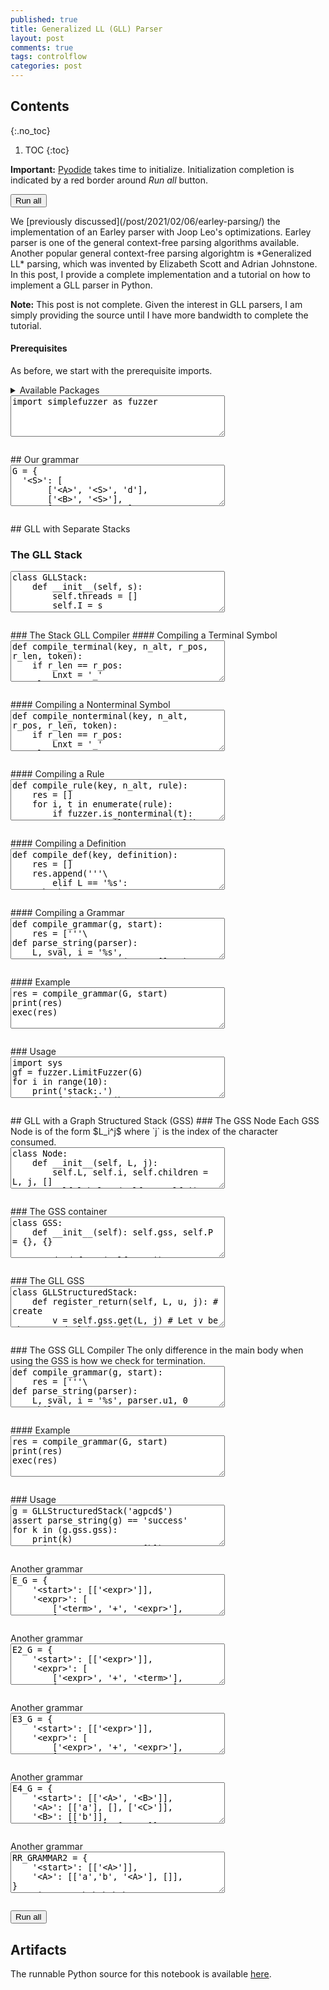 ```yaml
---
published: true
title: Generalized LL (GLL) Parser
layout: post
comments: true
tags: controlflow
categories: post
---
```


## Contents
{:.no_toc}

1. TOC
{:toc}

<script src="/resources/js/graphviz/index.min.js"></script>
<script>
// From https://github.com/hpcc-systems/hpcc-js-wasm
// Hosted for teaching.
var hpccWasm = window["@hpcc-js/wasm"];
function display_dot(dot_txt, div) {
    hpccWasm.graphviz.layout(dot_txt, "svg", "dot").then(svg => {
        div.innerHTML = svg;
    });
}
window.display_dot = display_dot
// from js import display_dot
</script>

<script src="/resources/pyodide/full/3.9/pyodide.js"></script>
<link rel="stylesheet" type="text/css" media="all" href="/resources/skulpt/css/codemirror.css">
<link rel="stylesheet" type="text/css" media="all" href="/resources/skulpt/css/solarized.css">
<link rel="stylesheet" type="text/css" media="all" href="/resources/skulpt/css/env/editor.css">

<script src="/resources/skulpt/js/codemirrorepl.js" type="text/javascript"></script>
<script src="/resources/skulpt/js/python.js" type="text/javascript"></script>
<script src="/resources/pyodide/js/env/editor.js" type="text/javascript"></script>

**Important:** [Pyodide](https://pyodide.readthedocs.io/en/latest/) takes time to initialize.
Initialization completion is indicated by a red border around *Run all* button.
<form name='python_run_form'>
<button type="button" name="python_run_all">Run all</button>
</form>
We [previously discussed](/post/2021/02/06/earley-parsing/) the
implementation of an Earley parser with Joop Leo's optimizations. Earley
parser is one of the general context-free parsing algorithms available.
Another popular general context-free parsing algorightm is
*Generalized LL* parsing, which was invented by
Elizabeth Scott and Adrian Johnstone. In this post, I provide a complete
implementation and a tutorial on how to implement a GLL parser in Python.

**Note:** This post is not complete. Given the interest in GLL parsers, I am
simply providing the source until I have more bandwidth to complete the
tutorial.
#### Prerequisites
As before, we start with the prerequisite imports.

<details>
<summary>Available Packages </summary>
<!--##### Available Packages-->

These are packages that refer either to my previous posts or to pure python
packages that I have compiled, and is available in the below locations. As
before, install them if you need to run the program directly on the machine.
To install, simply download the wheel file (`pkg.whl`) and install using
`pip install pkg.whl`.

<ol>
<li><a href="https://rahul.gopinath.org/py/simplefuzzer-0.0.1-py2.py3-none-any.whl">simplefuzzer-0.0.1-py2.py3-none-any.whl</a> from "<a href="/post/2019/05/28/simplefuzzer-01/">The simplest grammar fuzzer in the world</a>".</li>
</ol>

<div style='display:none'>
<form name='python_run_form'>
<textarea cols="40" rows="4" id='python_pre_edit' name='python_edit'>
https://rahul.gopinath.org/py/simplefuzzer-0.0.1-py2.py3-none-any.whl
</textarea>
</form>
</div>
</details>

<!--
############
import simplefuzzer as fuzzer

############
-->
<form name='python_run_form'>
<textarea cols="40" rows="4" name='python_edit'>
import simplefuzzer as fuzzer
</textarea><br />
<pre class='Output' name='python_output'></pre>
<div name='python_canvas'></div>
</form>
## Our grammar

<!--
############
G = {
  '<S>': [
       ['<A>', '<S>', 'd'],
       ['<B>', '<S>'],
       ['g', 'p', '<C>'],
       []],
  '<A>': [['a'], ['c']],
  '<B>': [['a'], ['b']],
  '<C>': ['c']
}
start = '<S>'

############
-->
<form name='python_run_form'>
<textarea cols="40" rows="4" name='python_edit'>
G = {
  &#x27;&lt;S&gt;&#x27;: [
       [&#x27;&lt;A&gt;&#x27;, &#x27;&lt;S&gt;&#x27;, &#x27;d&#x27;],
       [&#x27;&lt;B&gt;&#x27;, &#x27;&lt;S&gt;&#x27;],
       [&#x27;g&#x27;, &#x27;p&#x27;, &#x27;&lt;C&gt;&#x27;],
       []],
  &#x27;&lt;A&gt;&#x27;: [[&#x27;a&#x27;], [&#x27;c&#x27;]],
  &#x27;&lt;B&gt;&#x27;: [[&#x27;a&#x27;], [&#x27;b&#x27;]],
  &#x27;&lt;C&gt;&#x27;: [&#x27;c&#x27;]
}
start = &#x27;&lt;S&gt;&#x27;
</textarea><br />
<pre class='Output' name='python_output'></pre>
<div name='python_canvas'></div>
</form>
## GLL with Separate Stacks

### The GLL Stack

<!--
############
class GLLStack:
    def __init__(self, s):
        self.threads = []
        self.I = s

    def add_thread(self, L, u, j):
        self.threads.append((L, u, j))

    def next_thread(self):
        (L, sval, i), *self.threads = self.threads
        return (L, sval, i)

    def fn_return(self, s, i):
        s, (L, i_) = s
        self.add_thread(L, s, i)
        return s

    def register_return(self, L, s, i):
        return (tuple(s), (L, i))

############
-->
<form name='python_run_form'>
<textarea cols="40" rows="4" name='python_edit'>
class GLLStack:
    def __init__(self, s):
        self.threads = []
        self.I = s

    def add_thread(self, L, u, j):
        self.threads.append((L, u, j))

    def next_thread(self):
        (L, sval, i), *self.threads = self.threads
        return (L, sval, i)

    def fn_return(self, s, i):
        s, (L, i_) = s
        self.add_thread(L, s, i)
        return s

    def register_return(self, L, s, i):
        return (tuple(s), (L, i))
</textarea><br />
<pre class='Output' name='python_output'></pre>
<div name='python_canvas'></div>
</form>
### The Stack GLL Compiler
#### Compiling a Terminal Symbol

<!--
############
def compile_terminal(key, n_alt, r_pos, r_len, token):
    if r_len == r_pos:
        Lnxt = '_'
    else:
        Lnxt = '%s[%d]_%d' % (key, n_alt, r_pos+1)
    return '''\
        elif L == '%s[%d]_%d':
            if parser.I[i] == '%s':
                i = i+1
                L = '%s'
            else:
                L = 'L0'
            continue
''' % (key, n_alt, r_pos, token, Lnxt)

############
-->
<form name='python_run_form'>
<textarea cols="40" rows="4" name='python_edit'>
def compile_terminal(key, n_alt, r_pos, r_len, token):
    if r_len == r_pos:
        Lnxt = &#x27;_&#x27;
    else:
        Lnxt = &#x27;%s[%d]_%d&#x27; % (key, n_alt, r_pos+1)
    return &#x27;&#x27;&#x27;\
        elif L == &#x27;%s[%d]_%d&#x27;:
            if parser.I[i] == &#x27;%s&#x27;:
                i = i+1
                L = &#x27;%s&#x27;
            else:
                L = &#x27;L0&#x27;
            continue
&#x27;&#x27;&#x27; % (key, n_alt, r_pos, token, Lnxt)
</textarea><br />
<pre class='Output' name='python_output'></pre>
<div name='python_canvas'></div>
</form>
#### Compiling a Nonterminal Symbol

<!--
############
def compile_nonterminal(key, n_alt, r_pos, r_len, token):
    if r_len == r_pos:
        Lnxt = '_'
    else:
        Lnxt = '%s[%d]_%d' % (key, n_alt, r_pos+1)
    return '''\
        elif L ==  '%s[%d]_%d':
            sval = parser.register_return('%s', sval, i)
            L = '%s'
            continue
''' % (key, n_alt, r_pos, Lnxt, token)

############
-->
<form name='python_run_form'>
<textarea cols="40" rows="4" name='python_edit'>
def compile_nonterminal(key, n_alt, r_pos, r_len, token):
    if r_len == r_pos:
        Lnxt = &#x27;_&#x27;
    else:
        Lnxt = &#x27;%s[%d]_%d&#x27; % (key, n_alt, r_pos+1)
    return &#x27;&#x27;&#x27;\
        elif L ==  &#x27;%s[%d]_%d&#x27;:
            sval = parser.register_return(&#x27;%s&#x27;, sval, i)
            L = &#x27;%s&#x27;
            continue
&#x27;&#x27;&#x27; % (key, n_alt, r_pos, Lnxt, token)
</textarea><br />
<pre class='Output' name='python_output'></pre>
<div name='python_canvas'></div>
</form>
#### Compiling a Rule

<!--
############
def compile_rule(key, n_alt, rule):
    res = []
    for i, t in enumerate(rule):
        if fuzzer.is_nonterminal(t):
            r = compile_nonterminal(key, n_alt, i, len(rule), t)
        else:
            r = compile_terminal(key, n_alt, i, len(rule), t)
        res.append(r)

    res.append('''\
        elif L == '%s[%d]_%d':
            L = 'L_'
            continue
''' % (key, n_alt, len(rule)))
    return '\n'.join(res)

############
-->
<form name='python_run_form'>
<textarea cols="40" rows="4" name='python_edit'>
def compile_rule(key, n_alt, rule):
    res = []
    for i, t in enumerate(rule):
        if fuzzer.is_nonterminal(t):
            r = compile_nonterminal(key, n_alt, i, len(rule), t)
        else:
            r = compile_terminal(key, n_alt, i, len(rule), t)
        res.append(r)

    res.append(&#x27;&#x27;&#x27;\
        elif L == &#x27;%s[%d]_%d&#x27;:
            L = &#x27;L_&#x27;
            continue
&#x27;&#x27;&#x27; % (key, n_alt, len(rule)))
    return &#x27;\n&#x27;.join(res)
</textarea><br />
<pre class='Output' name='python_output'></pre>
<div name='python_canvas'></div>
</form>
#### Compiling a Definition

<!--
############
def compile_def(key, definition):
    res = []
    res.append('''\
        elif L == '%s':
''' % key)
    for n_alt,rule in enumerate(definition):
        res.append('''\
            parser.add_thread( '%s[%d]_0', sval, i)''' % (key, n_alt))
    res.append('''
            L = 'L0'
            continue''')
    for n_alt,rule in enumerate(definition):
        r = compile_rule(key, n_alt, rule)
        res.append(r)
    return '\n'.join(res)

############
-->
<form name='python_run_form'>
<textarea cols="40" rows="4" name='python_edit'>
def compile_def(key, definition):
    res = []
    res.append(&#x27;&#x27;&#x27;\
        elif L == &#x27;%s&#x27;:
&#x27;&#x27;&#x27; % key)
    for n_alt,rule in enumerate(definition):
        res.append(&#x27;&#x27;&#x27;\
            parser.add_thread( &#x27;%s[%d]_0&#x27;, sval, i)&#x27;&#x27;&#x27; % (key, n_alt))
    res.append(&#x27;&#x27;&#x27;
            L = &#x27;L0&#x27;
            continue&#x27;&#x27;&#x27;)
    for n_alt,rule in enumerate(definition):
        r = compile_rule(key, n_alt, rule)
        res.append(r)
    return &#x27;\n&#x27;.join(res)
</textarea><br />
<pre class='Output' name='python_output'></pre>
<div name='python_canvas'></div>
</form>
#### Compiling a Grammar

<!--
############
def compile_grammar(g, start):
    res = ['''\
def parse_string(parser):
    L, sval, i = '%s', parser.register_return('L0', [], 0), 0
    while True:
        if L == 'L0':
            if parser.threads:
                (L, sval, i) = parser.next_thread()
                if ('L0', (), len(parser.I)-1) == (L, sval, i): return 'success'
                else: continue
            else: return 'error'
        elif L == 'L_':
            sval = parser.fn_return(sval, i)
            L = 'L0'
            continue
    ''' % start]
    for k in g:
        r = compile_def(k, g[k])
        res.append(r)
    res.append('''\
        else:
            assert False
''')
    return '\n'.join(res)

############
-->
<form name='python_run_form'>
<textarea cols="40" rows="4" name='python_edit'>
def compile_grammar(g, start):
    res = [&#x27;&#x27;&#x27;\
def parse_string(parser):
    L, sval, i = &#x27;%s&#x27;, parser.register_return(&#x27;L0&#x27;, [], 0), 0
    while True:
        if L == &#x27;L0&#x27;:
            if parser.threads:
                (L, sval, i) = parser.next_thread()
                if (&#x27;L0&#x27;, (), len(parser.I)-1) == (L, sval, i): return &#x27;success&#x27;
                else: continue
            else: return &#x27;error&#x27;
        elif L == &#x27;L_&#x27;:
            sval = parser.fn_return(sval, i)
            L = &#x27;L0&#x27;
            continue
    &#x27;&#x27;&#x27; % start]
    for k in g:
        r = compile_def(k, g[k])
        res.append(r)
    res.append(&#x27;&#x27;&#x27;\
        else:
            assert False
&#x27;&#x27;&#x27;)
    return &#x27;\n&#x27;.join(res)
</textarea><br />
<pre class='Output' name='python_output'></pre>
<div name='python_canvas'></div>
</form>
#### Example

<!--
############
res = compile_grammar(G, start)
print(res)
exec(res)

############
-->
<form name='python_run_form'>
<textarea cols="40" rows="4" name='python_edit'>
res = compile_grammar(G, start)
print(res)
exec(res)
</textarea><br />
<pre class='Output' name='python_output'></pre>
<div name='python_canvas'></div>
</form>
### Usage

<!--
############
import sys
gf = fuzzer.LimitFuzzer(G)
for i in range(10):
    print('stack:.')
    s = gf.iter_fuzz(key=start, max_depth=5)
    print(s)
    g = GLLStack(s+'$')
    assert parse_string(g) == 'success'
    print('parsed.')

############
-->
<form name='python_run_form'>
<textarea cols="40" rows="4" name='python_edit'>
import sys
gf = fuzzer.LimitFuzzer(G)
for i in range(10):
    print(&#x27;stack:.&#x27;)
    s = gf.iter_fuzz(key=start, max_depth=5)
    print(s)
    g = GLLStack(s+&#x27;$&#x27;)
    assert parse_string(g) == &#x27;success&#x27;
    print(&#x27;parsed.&#x27;)
</textarea><br />
<pre class='Output' name='python_output'></pre>
<div name='python_canvas'></div>
</form>
## GLL with a Graph Structured Stack (GSS)
### The GSS Node
Each GSS Node is of the form $L_i^j$ where `j` is the index of the character
consumed.

<!--
############
class Node:
    def __init__(self, L, j):
        self.L, self.i, self.children = L, j, []
        self.label = (self.L, self.i)

    def __eq__(self, other): return self.label == other.label
    def __repr__(self): return str((self.label, self.children))

############
-->
<form name='python_run_form'>
<textarea cols="40" rows="4" name='python_edit'>
class Node:
    def __init__(self, L, j):
        self.L, self.i, self.children = L, j, []
        self.label = (self.L, self.i)

    def __eq__(self, other): return self.label == other.label
    def __repr__(self): return str((self.label, self.children))
</textarea><br />
<pre class='Output' name='python_output'></pre>
<div name='python_canvas'></div>
</form>
### The GSS container

<!--
############
class GSS:
    def __init__(self): self.gss, self.P = {}, {}

    def get(self, L, i):
        my_label = (L, i)
        if my_label not in self.gss:
            self.gss[my_label] = Node(L, i)
            assert my_label not in self.P
            self.P[my_label] = []
        return self.gss[my_label]

    def add_parsed_index(self, label, j):
        self.P[label].append(j)

    def parsed_indexes(self, label):
        # indexes for which pop has been executed for label.
        return self.P[label]

    def __repr__(self): return str(self.gss)

############
-->
<form name='python_run_form'>
<textarea cols="40" rows="4" name='python_edit'>
class GSS:
    def __init__(self): self.gss, self.P = {}, {}

    def get(self, L, i):
        my_label = (L, i)
        if my_label not in self.gss:
            self.gss[my_label] = Node(L, i)
            assert my_label not in self.P
            self.P[my_label] = []
        return self.gss[my_label]

    def add_parsed_index(self, label, j):
        self.P[label].append(j)

    def parsed_indexes(self, label):
        # indexes for which pop has been executed for label.
        return self.P[label]

    def __repr__(self): return str(self.gss)
</textarea><br />
<pre class='Output' name='python_output'></pre>
<div name='python_canvas'></div>
</form>
### The GLL GSS

<!--
############
class GLLStructuredStack:
    def register_return(self, L, u, j): # create
        v = self.gss.get(L, j) # Let v be the GSS node labeled L^j
        # If there is not an edge from v to u
        if u not in v.children:
            v.children.append(u)
            # paper p183: When a new child node u is added to v,
            # for all (v, k) in P if (Lv, u) notin Uk then
            # (Lv,v,k) is added to R, where Lv is the label of v.
            # **Note:** The above is confusing because according to it, what
            # we should add is (v.L, v, k) while what we are adding below from
            # the same paper, p184 `create(L, u, j)` is `add(v.L, u, j)`
            # but in 183 again, it is said: The function create(L, u, j) creates
            # a GSS node v = Lj with child u if one does not already exist, and
            # then returns v. If (v, k) in P then add(L, u, k) is called.
            for k in self.gss.parsed_indexes(v.label):
                self.add_thread(v.L, u, k) # v.L == L
        return v

    def add_thread(self, L, u, j): # add
        if (L, u) not in self.U[j]:
            self.U[j].append((L, u))
            self.threads.append((L, u, j))

    def next_thread(self):
        (L, sval, i), *self.threads = self.threads
        return (L, sval, i)

    # paper: actions POP(s, i, R) are replaced by actions which add (L, v, i) to
    # R for all children v of node corresponding to the top of s.
    #
    # **Note.** Because this is a GSS, we might already know the children of u
    # which is the node corresponding to top of s. Hence, we can start these
    # threads. However, what if new children are added? This is addressed by
    # maintaining P which maintains (u, k) for which pop has been executed.
    # See register_return
    def fn_return(self, u, j): # pop
        if u != self.u0:
            self.gss.add_parsed_index(u.label, j)
            for v in u.children:
                self.add_thread(u.L, v, j)
        return u


    def __init__(self, input_str):
        self.threads = []
        self.gss = GSS()
        self.I = input_str
        self.m = len(self.I) # |I| + 1
        self.u1 = self.gss.get('L0', 0)
        self.u0 = self.gss.get('$', self.m)
        self.u1.children.append(self.u0)

        self.U = []
        for j in range(self.m): # 0<=j<=m
            self.U.append([]) # U_j = empty

############
-->
<form name='python_run_form'>
<textarea cols="40" rows="4" name='python_edit'>
class GLLStructuredStack:
    def register_return(self, L, u, j): # create
        v = self.gss.get(L, j) # Let v be the GSS node labeled L^j
        # If there is not an edge from v to u
        if u not in v.children:
            v.children.append(u)
            # paper p183: When a new child node u is added to v,
            # for all (v, k) in P if (Lv, u) notin Uk then
            # (Lv,v,k) is added to R, where Lv is the label of v.
            # **Note:** The above is confusing because according to it, what
            # we should add is (v.L, v, k) while what we are adding below from
            # the same paper, p184 `create(L, u, j)` is `add(v.L, u, j)`
            # but in 183 again, it is said: The function create(L, u, j) creates
            # a GSS node v = Lj with child u if one does not already exist, and
            # then returns v. If (v, k) in P then add(L, u, k) is called.
            for k in self.gss.parsed_indexes(v.label):
                self.add_thread(v.L, u, k) # v.L == L
        return v

    def add_thread(self, L, u, j): # add
        if (L, u) not in self.U[j]:
            self.U[j].append((L, u))
            self.threads.append((L, u, j))

    def next_thread(self):
        (L, sval, i), *self.threads = self.threads
        return (L, sval, i)

    # paper: actions POP(s, i, R) are replaced by actions which add (L, v, i) to
    # R for all children v of node corresponding to the top of s.
    #
    # **Note.** Because this is a GSS, we might already know the children of u
    # which is the node corresponding to top of s. Hence, we can start these
    # threads. However, what if new children are added? This is addressed by
    # maintaining P which maintains (u, k) for which pop has been executed.
    # See register_return
    def fn_return(self, u, j): # pop
        if u != self.u0:
            self.gss.add_parsed_index(u.label, j)
            for v in u.children:
                self.add_thread(u.L, v, j)
        return u


    def __init__(self, input_str):
        self.threads = []
        self.gss = GSS()
        self.I = input_str
        self.m = len(self.I) # |I| + 1
        self.u1 = self.gss.get(&#x27;L0&#x27;, 0)
        self.u0 = self.gss.get(&#x27;$&#x27;, self.m)
        self.u1.children.append(self.u0)

        self.U = []
        for j in range(self.m): # 0&lt;=j&lt;=m
            self.U.append([]) # U_j = empty
</textarea><br />
<pre class='Output' name='python_output'></pre>
<div name='python_canvas'></div>
</form>
### The GSS GLL Compiler
The only difference in the main body when using the GSS is how we check
for termination.

<!--
############
def compile_grammar(g, start):
    res = ['''\
def parse_string(parser):
    L, sval, i = '%s', parser.u1, 0
    while True:
        if L == 'L0':
            if parser.threads:
                (L, sval, i) = parser.next_thread()
                continue
            else:
                if ('L0', parser.u0) in parser.U[parser.m-1]: return 'success'
                else: return 'error'
        elif L == 'L_':
            sval = parser.fn_return(sval, i)
            L = 'L0'
            continue
    ''' % start]
    for k in g:
        r = compile_def(k, g[k])
        res.append(r)
    res.append('''
        else:
            assert False''')
    return '\n'.join(res)

############
-->
<form name='python_run_form'>
<textarea cols="40" rows="4" name='python_edit'>
def compile_grammar(g, start):
    res = [&#x27;&#x27;&#x27;\
def parse_string(parser):
    L, sval, i = &#x27;%s&#x27;, parser.u1, 0
    while True:
        if L == &#x27;L0&#x27;:
            if parser.threads:
                (L, sval, i) = parser.next_thread()
                continue
            else:
                if (&#x27;L0&#x27;, parser.u0) in parser.U[parser.m-1]: return &#x27;success&#x27;
                else: return &#x27;error&#x27;
        elif L == &#x27;L_&#x27;:
            sval = parser.fn_return(sval, i)
            L = &#x27;L0&#x27;
            continue
    &#x27;&#x27;&#x27; % start]
    for k in g:
        r = compile_def(k, g[k])
        res.append(r)
    res.append(&#x27;&#x27;&#x27;
        else:
            assert False&#x27;&#x27;&#x27;)
    return &#x27;\n&#x27;.join(res)
</textarea><br />
<pre class='Output' name='python_output'></pre>
<div name='python_canvas'></div>
</form>
#### Example

<!--
############
res = compile_grammar(G, start)
print(res)
exec(res)

############
-->
<form name='python_run_form'>
<textarea cols="40" rows="4" name='python_edit'>
res = compile_grammar(G, start)
print(res)
exec(res)
</textarea><br />
<pre class='Output' name='python_output'></pre>
<div name='python_canvas'></div>
</form>
### Usage

<!--
############
g = GLLStructuredStack('agpcd$')
assert parse_string(g) == 'success'
for k in (g.gss.gss):
    print(k)
    print("   ", g.gss.gss[k])

gf = fuzzer.LimitFuzzer(G)
for i in range(10):
    print('gss:.')
    s = gf.iter_fuzz(key=start, max_depth=10)
    print(s)
    g = GLLStructuredStack(s+'$')
    assert parse_string(g) == 'success'
    print('gss parsed.')

############
-->
<form name='python_run_form'>
<textarea cols="40" rows="4" name='python_edit'>
g = GLLStructuredStack(&#x27;agpcd$&#x27;)
assert parse_string(g) == &#x27;success&#x27;
for k in (g.gss.gss):
    print(k)
    print(&quot;   &quot;, g.gss.gss[k])

gf = fuzzer.LimitFuzzer(G)
for i in range(10):
    print(&#x27;gss:.&#x27;)
    s = gf.iter_fuzz(key=start, max_depth=10)
    print(s)
    g = GLLStructuredStack(s+&#x27;$&#x27;)
    assert parse_string(g) == &#x27;success&#x27;
    print(&#x27;gss parsed.&#x27;)
</textarea><br />
<pre class='Output' name='python_output'></pre>
<div name='python_canvas'></div>
</form>
Another grammar

<!--
############
E_G = {
    '<start>': [['<expr>']],
    '<expr>': [
        ['<term>', '+', '<expr>'],
        ['<term>', '-', '<expr>'],
        ['<term>']],
    '<term>': [
        ['<fact>', '*', '<term>'],
        ['<fact>', '/', '<term>'],
        ['<fact>']],
    '<fact>': [
        ['<digits>'],
        ['(','<expr>',')']],
    '<digits>': [
        ['<digit>','<digits>'],
        ['<digit>']],
    '<digit>': [["%s" % str(i)] for i in range(10)],
}
E_start = '<start>'

res = compile_grammar(E_G, E_start)
exec(res)
gf = fuzzer.LimitFuzzer(E_G)
for i in range(10):
    print('gss:.')
    s = gf.iter_fuzz(key=E_start, max_depth=10)
    print(s)
    g = GLLStructuredStack(s+'$')
    assert parse_string(g) == 'success'
    print('gss parsed.')

############
-->
<form name='python_run_form'>
<textarea cols="40" rows="4" name='python_edit'>
E_G = {
    &#x27;&lt;start&gt;&#x27;: [[&#x27;&lt;expr&gt;&#x27;]],
    &#x27;&lt;expr&gt;&#x27;: [
        [&#x27;&lt;term&gt;&#x27;, &#x27;+&#x27;, &#x27;&lt;expr&gt;&#x27;],
        [&#x27;&lt;term&gt;&#x27;, &#x27;-&#x27;, &#x27;&lt;expr&gt;&#x27;],
        [&#x27;&lt;term&gt;&#x27;]],
    &#x27;&lt;term&gt;&#x27;: [
        [&#x27;&lt;fact&gt;&#x27;, &#x27;*&#x27;, &#x27;&lt;term&gt;&#x27;],
        [&#x27;&lt;fact&gt;&#x27;, &#x27;/&#x27;, &#x27;&lt;term&gt;&#x27;],
        [&#x27;&lt;fact&gt;&#x27;]],
    &#x27;&lt;fact&gt;&#x27;: [
        [&#x27;&lt;digits&gt;&#x27;],
        [&#x27;(&#x27;,&#x27;&lt;expr&gt;&#x27;,&#x27;)&#x27;]],
    &#x27;&lt;digits&gt;&#x27;: [
        [&#x27;&lt;digit&gt;&#x27;,&#x27;&lt;digits&gt;&#x27;],
        [&#x27;&lt;digit&gt;&#x27;]],
    &#x27;&lt;digit&gt;&#x27;: [[&quot;%s&quot; % str(i)] for i in range(10)],
}
E_start = &#x27;&lt;start&gt;&#x27;

res = compile_grammar(E_G, E_start)
exec(res)
gf = fuzzer.LimitFuzzer(E_G)
for i in range(10):
    print(&#x27;gss:.&#x27;)
    s = gf.iter_fuzz(key=E_start, max_depth=10)
    print(s)
    g = GLLStructuredStack(s+&#x27;$&#x27;)
    assert parse_string(g) == &#x27;success&#x27;
    print(&#x27;gss parsed.&#x27;)
</textarea><br />
<pre class='Output' name='python_output'></pre>
<div name='python_canvas'></div>
</form>
Another grammar

<!--
############
E2_G = {
    '<start>': [['<expr>']],
    '<expr>': [
        ['<expr>', '+', '<term>'],
        ['<expr>', '-', '<term>'],
        ['<term>']],
    '<term>': [
        ['<term>', '*', '<fact>'],
        ['<term>', '/', '<fact>'],
        ['<fact>']],
    '<fact>': [
        ['<digits>'],
        ['(','<expr>',')']],
    '<digits>': [
        ['<digit>','<digits>'],
        ['<digit>']],
    '<digit>': [["%s" % str(i)] for i in range(10)],
}
E2_start = '<start>'
res = compile_grammar(E2_G, E2_start)
exec(res)
gf = fuzzer.LimitFuzzer(E2_G)
for i in range(10):
    print('gss:.')
    s = gf.iter_fuzz(key=E2_start, max_depth=10)
    print(s)
    g = GLLStructuredStack(s+'$')
    assert parse_string(g) == 'success'
    print('gss parsed.')

############
-->
<form name='python_run_form'>
<textarea cols="40" rows="4" name='python_edit'>
E2_G = {
    &#x27;&lt;start&gt;&#x27;: [[&#x27;&lt;expr&gt;&#x27;]],
    &#x27;&lt;expr&gt;&#x27;: [
        [&#x27;&lt;expr&gt;&#x27;, &#x27;+&#x27;, &#x27;&lt;term&gt;&#x27;],
        [&#x27;&lt;expr&gt;&#x27;, &#x27;-&#x27;, &#x27;&lt;term&gt;&#x27;],
        [&#x27;&lt;term&gt;&#x27;]],
    &#x27;&lt;term&gt;&#x27;: [
        [&#x27;&lt;term&gt;&#x27;, &#x27;*&#x27;, &#x27;&lt;fact&gt;&#x27;],
        [&#x27;&lt;term&gt;&#x27;, &#x27;/&#x27;, &#x27;&lt;fact&gt;&#x27;],
        [&#x27;&lt;fact&gt;&#x27;]],
    &#x27;&lt;fact&gt;&#x27;: [
        [&#x27;&lt;digits&gt;&#x27;],
        [&#x27;(&#x27;,&#x27;&lt;expr&gt;&#x27;,&#x27;)&#x27;]],
    &#x27;&lt;digits&gt;&#x27;: [
        [&#x27;&lt;digit&gt;&#x27;,&#x27;&lt;digits&gt;&#x27;],
        [&#x27;&lt;digit&gt;&#x27;]],
    &#x27;&lt;digit&gt;&#x27;: [[&quot;%s&quot; % str(i)] for i in range(10)],
}
E2_start = &#x27;&lt;start&gt;&#x27;
res = compile_grammar(E2_G, E2_start)
exec(res)
gf = fuzzer.LimitFuzzer(E2_G)
for i in range(10):
    print(&#x27;gss:.&#x27;)
    s = gf.iter_fuzz(key=E2_start, max_depth=10)
    print(s)
    g = GLLStructuredStack(s+&#x27;$&#x27;)
    assert parse_string(g) == &#x27;success&#x27;
    print(&#x27;gss parsed.&#x27;)
</textarea><br />
<pre class='Output' name='python_output'></pre>
<div name='python_canvas'></div>
</form>
Another grammar

<!--
############
E3_G = {
    '<start>': [['<expr>']],
    '<expr>': [
        ['<expr>', '+', '<expr>'],
        ['<expr>', '-', '<expr>'],
        ['<expr>', '*', '<expr>'],
        ['<expr>', '/', '<expr>'],
        ['(', '<expr>', ')'],
        ['<integer>']],
    '<integer>': [
        ['<digits>']],
    '<digits>': [
        ['<digit>','<digits>'],
        ['<digit>']],
    '<digit>': [["%s" % str(i)] for i in range(10)],
}
E3_start = '<start>'
res = compile_grammar(E3_G, E3_start)
exec(res)
gf = fuzzer.LimitFuzzer(E3_G)
for i in range(10):
    print('gss:.')
    s = gf.iter_fuzz(key=E3_start, max_depth=5)
    print(s)
    g = GLLStructuredStack(s+'$')
    assert parse_string(g) == 'success'
    print('gss parsed.')

############
-->
<form name='python_run_form'>
<textarea cols="40" rows="4" name='python_edit'>
E3_G = {
    &#x27;&lt;start&gt;&#x27;: [[&#x27;&lt;expr&gt;&#x27;]],
    &#x27;&lt;expr&gt;&#x27;: [
        [&#x27;&lt;expr&gt;&#x27;, &#x27;+&#x27;, &#x27;&lt;expr&gt;&#x27;],
        [&#x27;&lt;expr&gt;&#x27;, &#x27;-&#x27;, &#x27;&lt;expr&gt;&#x27;],
        [&#x27;&lt;expr&gt;&#x27;, &#x27;*&#x27;, &#x27;&lt;expr&gt;&#x27;],
        [&#x27;&lt;expr&gt;&#x27;, &#x27;/&#x27;, &#x27;&lt;expr&gt;&#x27;],
        [&#x27;(&#x27;, &#x27;&lt;expr&gt;&#x27;, &#x27;)&#x27;],
        [&#x27;&lt;integer&gt;&#x27;]],
    &#x27;&lt;integer&gt;&#x27;: [
        [&#x27;&lt;digits&gt;&#x27;]],
    &#x27;&lt;digits&gt;&#x27;: [
        [&#x27;&lt;digit&gt;&#x27;,&#x27;&lt;digits&gt;&#x27;],
        [&#x27;&lt;digit&gt;&#x27;]],
    &#x27;&lt;digit&gt;&#x27;: [[&quot;%s&quot; % str(i)] for i in range(10)],
}
E3_start = &#x27;&lt;start&gt;&#x27;
res = compile_grammar(E3_G, E3_start)
exec(res)
gf = fuzzer.LimitFuzzer(E3_G)
for i in range(10):
    print(&#x27;gss:.&#x27;)
    s = gf.iter_fuzz(key=E3_start, max_depth=5)
    print(s)
    g = GLLStructuredStack(s+&#x27;$&#x27;)
    assert parse_string(g) == &#x27;success&#x27;
    print(&#x27;gss parsed.&#x27;)
</textarea><br />
<pre class='Output' name='python_output'></pre>
<div name='python_canvas'></div>
</form>
Another grammar

<!--
############
E4_G = {
    '<start>': [['<A>', '<B>']],
    '<A>': [['a'], [], ['<C>']],
    '<B>': [['b']],
    '<C>': [['<A>'], ['<B>']]
}
E4_start = '<start>'
res = compile_grammar(E4_G, E4_start)
exec(res)
gf = fuzzer.LimitFuzzer(E4_G)
for i in range(10):
    print('gss:.')
    s = gf.iter_fuzz(key=E4_start, max_depth=5)
    print(s)
    g = GLLStructuredStack(s+'$')
    assert parse_string(g) == 'success'
    print('gss parsed.')

############
-->
<form name='python_run_form'>
<textarea cols="40" rows="4" name='python_edit'>
E4_G = {
    &#x27;&lt;start&gt;&#x27;: [[&#x27;&lt;A&gt;&#x27;, &#x27;&lt;B&gt;&#x27;]],
    &#x27;&lt;A&gt;&#x27;: [[&#x27;a&#x27;], [], [&#x27;&lt;C&gt;&#x27;]],
    &#x27;&lt;B&gt;&#x27;: [[&#x27;b&#x27;]],
    &#x27;&lt;C&gt;&#x27;: [[&#x27;&lt;A&gt;&#x27;], [&#x27;&lt;B&gt;&#x27;]]
}
E4_start = &#x27;&lt;start&gt;&#x27;
res = compile_grammar(E4_G, E4_start)
exec(res)
gf = fuzzer.LimitFuzzer(E4_G)
for i in range(10):
    print(&#x27;gss:.&#x27;)
    s = gf.iter_fuzz(key=E4_start, max_depth=5)
    print(s)
    g = GLLStructuredStack(s+&#x27;$&#x27;)
    assert parse_string(g) == &#x27;success&#x27;
    print(&#x27;gss parsed.&#x27;)
</textarea><br />
<pre class='Output' name='python_output'></pre>
<div name='python_canvas'></div>
</form>
Another grammar

<!--
############
RR_GRAMMAR2 = {
    '<start>': [['<A>']],
    '<A>': [['a','b', '<A>'], []],
}
mystring2 = 'ababababab'
res = compile_grammar(RR_GRAMMAR2, '<start>')
exec(res)
g = GLLStructuredStack(mystring2+'$')
assert parse_string(g) == 'success'

RR_GRAMMAR3 = {
    '<start>': [['c', '<A>']],
    '<A>': [['a', 'b', '<A>'], []],
}
mystring3 = 'cababababab'

res = compile_grammar(RR_GRAMMAR3, '<start>')
exec(res)
g = GLLStructuredStack(mystring3+'$')
assert parse_string(g) == 'success'

RR_GRAMMAR4 = {
    '<start>': [['<A>', 'c']],
    '<A>': [['a', 'b', '<A>'], []],
}
mystring4 = 'ababababc'

res = compile_grammar(RR_GRAMMAR4, '<start>')
exec(res)
g = GLLStructuredStack(mystring4+'$')
assert parse_string(g) == 'success'

RR_GRAMMAR5 = {
'<start>': [['<A>']],
'<A>': [['a', 'b', '<B>'], []],
'<B>': [['<A>']],
}
mystring5 = 'abababab'

res = compile_grammar(RR_GRAMMAR5, '<start>')
exec(res)
g = GLLStructuredStack(mystring5+'$')
assert parse_string(g) == 'success'

RR_GRAMMAR6 = {
'<start>': [['<A>']],
'<A>': [['a', '<B>'], []],
'<B>': [['b', '<A>']],
}
mystring6 = 'abababab'

res = compile_grammar(RR_GRAMMAR6, '<start>')
exec(res)
g = GLLStructuredStack(mystring6+'$')
assert parse_string(g) == 'success'

RR_GRAMMAR7 = {
'<start>': [['<A>']],
'<A>': [['a', '<A>'], ['a']],
}
mystring7 = 'aaaaaaaa'

res = compile_grammar(RR_GRAMMAR7, '<start>')
exec(res)
g = GLLStructuredStack(mystring7+'$')
assert parse_string(g) == 'success'

RR_GRAMMAR8 = {
'<start>': [['<A>']],
'<A>': [['a', '<A>'], ['a']]
}
mystring8 = 'aa'

res = compile_grammar(RR_GRAMMAR8, '<start>')
exec(res)
g = GLLStructuredStack(mystring8+'$')
assert parse_string(g) == 'success'

############
-->
<form name='python_run_form'>
<textarea cols="40" rows="4" name='python_edit'>
RR_GRAMMAR2 = {
    &#x27;&lt;start&gt;&#x27;: [[&#x27;&lt;A&gt;&#x27;]],
    &#x27;&lt;A&gt;&#x27;: [[&#x27;a&#x27;,&#x27;b&#x27;, &#x27;&lt;A&gt;&#x27;], []],
}
mystring2 = &#x27;ababababab&#x27;
res = compile_grammar(RR_GRAMMAR2, &#x27;&lt;start&gt;&#x27;)
exec(res)
g = GLLStructuredStack(mystring2+&#x27;$&#x27;)
assert parse_string(g) == &#x27;success&#x27;

RR_GRAMMAR3 = {
    &#x27;&lt;start&gt;&#x27;: [[&#x27;c&#x27;, &#x27;&lt;A&gt;&#x27;]],
    &#x27;&lt;A&gt;&#x27;: [[&#x27;a&#x27;, &#x27;b&#x27;, &#x27;&lt;A&gt;&#x27;], []],
}
mystring3 = &#x27;cababababab&#x27;

res = compile_grammar(RR_GRAMMAR3, &#x27;&lt;start&gt;&#x27;)
exec(res)
g = GLLStructuredStack(mystring3+&#x27;$&#x27;)
assert parse_string(g) == &#x27;success&#x27;

RR_GRAMMAR4 = {
    &#x27;&lt;start&gt;&#x27;: [[&#x27;&lt;A&gt;&#x27;, &#x27;c&#x27;]],
    &#x27;&lt;A&gt;&#x27;: [[&#x27;a&#x27;, &#x27;b&#x27;, &#x27;&lt;A&gt;&#x27;], []],
}
mystring4 = &#x27;ababababc&#x27;

res = compile_grammar(RR_GRAMMAR4, &#x27;&lt;start&gt;&#x27;)
exec(res)
g = GLLStructuredStack(mystring4+&#x27;$&#x27;)
assert parse_string(g) == &#x27;success&#x27;

RR_GRAMMAR5 = {
&#x27;&lt;start&gt;&#x27;: [[&#x27;&lt;A&gt;&#x27;]],
&#x27;&lt;A&gt;&#x27;: [[&#x27;a&#x27;, &#x27;b&#x27;, &#x27;&lt;B&gt;&#x27;], []],
&#x27;&lt;B&gt;&#x27;: [[&#x27;&lt;A&gt;&#x27;]],
}
mystring5 = &#x27;abababab&#x27;

res = compile_grammar(RR_GRAMMAR5, &#x27;&lt;start&gt;&#x27;)
exec(res)
g = GLLStructuredStack(mystring5+&#x27;$&#x27;)
assert parse_string(g) == &#x27;success&#x27;

RR_GRAMMAR6 = {
&#x27;&lt;start&gt;&#x27;: [[&#x27;&lt;A&gt;&#x27;]],
&#x27;&lt;A&gt;&#x27;: [[&#x27;a&#x27;, &#x27;&lt;B&gt;&#x27;], []],
&#x27;&lt;B&gt;&#x27;: [[&#x27;b&#x27;, &#x27;&lt;A&gt;&#x27;]],
}
mystring6 = &#x27;abababab&#x27;

res = compile_grammar(RR_GRAMMAR6, &#x27;&lt;start&gt;&#x27;)
exec(res)
g = GLLStructuredStack(mystring6+&#x27;$&#x27;)
assert parse_string(g) == &#x27;success&#x27;

RR_GRAMMAR7 = {
&#x27;&lt;start&gt;&#x27;: [[&#x27;&lt;A&gt;&#x27;]],
&#x27;&lt;A&gt;&#x27;: [[&#x27;a&#x27;, &#x27;&lt;A&gt;&#x27;], [&#x27;a&#x27;]],
}
mystring7 = &#x27;aaaaaaaa&#x27;

res = compile_grammar(RR_GRAMMAR7, &#x27;&lt;start&gt;&#x27;)
exec(res)
g = GLLStructuredStack(mystring7+&#x27;$&#x27;)
assert parse_string(g) == &#x27;success&#x27;

RR_GRAMMAR8 = {
&#x27;&lt;start&gt;&#x27;: [[&#x27;&lt;A&gt;&#x27;]],
&#x27;&lt;A&gt;&#x27;: [[&#x27;a&#x27;, &#x27;&lt;A&gt;&#x27;], [&#x27;a&#x27;]]
}
mystring8 = &#x27;aa&#x27;

res = compile_grammar(RR_GRAMMAR8, &#x27;&lt;start&gt;&#x27;)
exec(res)
g = GLLStructuredStack(mystring8+&#x27;$&#x27;)
assert parse_string(g) == &#x27;success&#x27;
</textarea><br />
<pre class='Output' name='python_output'></pre>
<div name='python_canvas'></div>
</form>

<form name='python_run_form'>
<button type="button" name="python_run_all">Run all</button>
</form>

## Artifacts

The runnable Python source for this notebook is available [here](https://github.com/rahulgopinath/rahulgopinath.github.io/blob/master/notebooks/2022-07-02-generalized-ll-parser.py).


